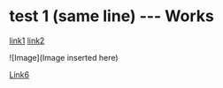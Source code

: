 # test 1 (same line) --- Works
[link1](some-thing.html) [link2](https://google.com)

![Image](Image inserted here)

[Link6][1]

[1]: (https://google.com)